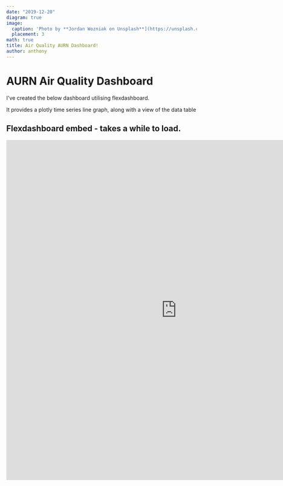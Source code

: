 ```yaml
---
date: "2019-12-20"
diagram: true
image:
  caption: 'Photo by **Jordan Wozniak on Unsplash**](https://unsplash.com/photos/xP_AGmeEa6s)'
  placement: 3
math: true
title: Air Quality AURN Dashboard!
author: anthony
---
```


# AURN Air Quality Dashboard

I've created the below dashboard utilising flexdashboard. 

It provides a plotly time series line graph, along with a view of the data table


## Flexdashboard embed - takes a while to load.

<iframe width="900" height="900" scrolling="yes" frameborder="no"  src="https://user-test.shinyapps.io/aq-dashboard/"> </iframe>


```
